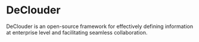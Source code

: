 # DeClouder
DeClouder is an open-source framework for effectively defining information at enterprise level and facilitating seamless collaboration.
